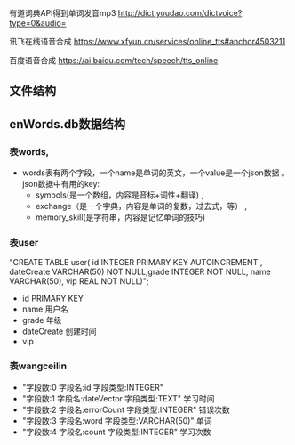 有道词典API得到单词发音mp3
http://dict.youdao.com/dictvoice?type=0&audio=

讯飞在线语音合成
https://www.xfyun.cn/services/online_tts#anchor4503211

百度语音合成
https://ai.baidu.com/tech/speech/tts_online
## 文件结构



## enWords.db数据结构
### 表words,
- words表有两个字段，一个name是单词的英文，一个value是一个json数据 。json数据中有用的key:
    + symbols(是一个数组，内容是音标+词性+翻译) , 
    + exchange（是一个字典，内容是单词的复数，过去式，等） , 
    + memory_skill(是字符串，内容是记忆单词的技巧)

### 表user
 "CREATE TABLE user(  id INTEGER  PRIMARY KEY  AUTOINCREMENT  , dateCreate  VARCHAR(50)  NOT NULL,grade  INTEGER    NOT NULL, name   VARCHAR(50),  vip  REAL   NOT NULL)";
 - id  PRIMARY KEY
- name 用户名
- grade 年级
- dateCreate  创建时间
- vip 

### 表wangceilin
- "字段数:0     字段名:id     字段类型:INTEGER"
- "字段数:1     字段名:dateVector     字段类型:TEXT" 学习时间
- "字段数:2     字段名:errorCount     字段类型:INTEGER"  错误次数
- "字段数:3     字段名:word     字段类型:VARCHAR(50)"  单词
- "字段数:4     字段名:count     字段类型:INTEGER"  学习次数


